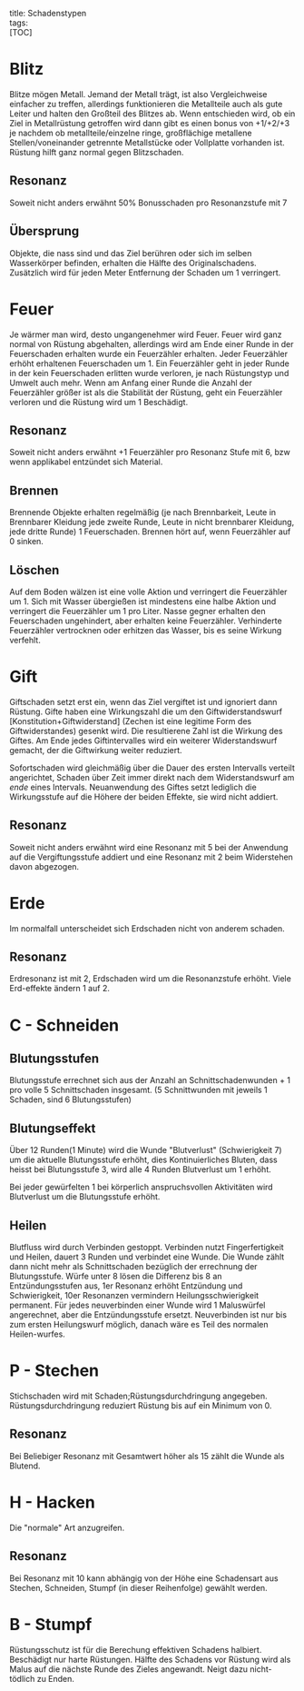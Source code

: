 title: Schadenstypen  
tags:   
[TOC]

# Blitz
Blitze mögen Metall. Jemand der Metall trägt, ist also Vergleichweise einfacher zu treffen, allerdings funktionieren die Metallteile auch als gute Leiter und halten den Großteil des Blitzes ab. Wenn entschieden wird, ob ein Ziel in Metallrüstung getroffen wird dann gibt es einen bonus von +1/+2/+3 je nachdem ob metallteile/einzelne ringe, großflächige metallene Stellen/voneinander getrennte Metallstücke oder Vollplatte vorhanden ist. Rüstung hilft ganz normal gegen Blitzschaden.

## Resonanz
Soweit nicht anders erwähnt 50% Bonusschaden pro Resonanzstufe mit 7

## Übersprung
Objekte, die nass sind und das Ziel berühren oder sich im selben Wasserkörper befinden, erhalten die Hälfte des Originalschadens. Zusätzlich wird für jeden Meter Entfernung der Schaden um 1 verringert.

# Feuer
Je wärmer man wird, desto ungangenehmer wird Feuer.
Feuer wird ganz normal von Rüstung abgehalten, allerdings wird am Ende einer Runde in der Feuerschaden erhalten wurde ein Feuerzähler erhalten.
Jeder Feuerzähler erhöht erhaltenen Feuerschaden um 1.
Ein Feuerzähler geht in jeder Runde in der kein Feuerschaden erlitten wurde verloren, je nach Rüstungstyp und Umwelt auch mehr. 
Wenn am Anfang einer Runde die Anzahl der Feuerzähler größer ist als die Stabilität der Rüstung, geht ein Feuerzähler verloren und die Rüstung wird um 1 Beschädigt.

## Resonanz
Soweit nicht anders erwähnt +1 Feuerzähler pro Resonanz Stufe mit 6, bzw wenn applikabel entzündet sich Material.

## Brennen
Brennende Objekte erhalten regelmäßig (je nach Brennbarkeit, Leute in Brennbarer Kleidung jede zweite Runde, Leute in nicht brennbarer Kleidung, jede dritte Runde) 1 Feuerschaden. Brennen hört auf, wenn Feuerzähler auf 0 sinken.

## Löschen
Auf dem Boden wälzen ist eine volle Aktion und verringert die Feuerzähler um 1.
Sich mit Wasser übergießen ist mindestens eine halbe Aktion und verringert die Feuerzähler um 1 pro Liter.
Nasse gegner erhalten den Feuerschaden ungehindert, aber erhalten keine Feuerzähler. Verhinderte Feuerzähler vertrocknen oder erhitzen das Wasser, bis es seine Wirkung verfehlt. 

# Gift
Giftschaden setzt erst ein, wenn das Ziel vergiftet ist und ignoriert dann Rüstung. Gifte haben eine Wirkungszahl die um den Giftwiderstandswurf [Konstitution+Giftwiderstand] (Zechen ist eine legitime Form des Giftwiderstandes) gesenkt wird. Die resultierene Zahl ist die Wirkung des Giftes. Am Ende jedes Giftintervalles wird ein weiterer Widerstandswurf gemacht, der die Giftwirkung weiter reduziert.

Sofortschaden wird gleichmäßig über die Dauer des ersten Intervalls verteilt angerichtet, Schaden über Zeit immer direkt nach dem Widerstandswurf am *ende* eines Intervals. 
Neuanwendung des Giftes setzt lediglich die Wirkungsstufe auf die Höhere der beiden Effekte, sie wird nicht addiert. 
## Resonanz
Soweit nicht anders erwähnt wird eine Resonanz mit 5 bei der Anwendung auf die Vergiftungsstufe addiert und eine Resonanz mit 2 beim Widerstehen davon abgezogen.

# Erde
Im normalfall unterscheidet sich Erdschaden nicht von anderem schaden.

## Resonanz
Erdresonanz ist mit 2, Erdschaden wird um die Resonanzstufe erhöht.
Viele Erd-effekte ändern 1 auf 2.


# C - Schneiden
## Blutungsstufen
Blutungsstufe errechnet sich aus der Anzahl an Schnittschadenwunden + 1 pro volle 5 Schnittschaden insgesamt.
(5 Schnittwunden mit jeweils 1 Schaden, sind 6 Blutungsstufen)
## Blutungseffekt
Über 12 Runden(1 Minute) wird die Wunde "Blutverlust" (Schwierigkeit 7) um die aktuelle Blutungsstufe erhöht, dies Kontinuierliches Bluten, dass heisst bei Blutungsstufe 3, wird alle 4 Runden Blutverlust um 1 erhöht.

Bei jeder gewürfelten 1 bei körperlich anspruchsvollen Aktivitäten wird Blutverlust um die Blutungsstufe erhöht.
## Heilen
Blutfluss wird durch Verbinden gestoppt. Verbinden nutzt Fingerfertigkeit und Heilen, dauert 3 Runden und verbindet eine Wunde. Die Wunde zählt dann nicht mehr als Schnittschaden bezüglich der errechnung der Blutungsstufe. Würfe unter 8 lösen die Differenz bis 8 an Entzündungsstufen aus, 1er Resonanz erhöht Entzündung und Schwierigkeit, 10er Resonanzen vermindern Heilungsschwierigkeit permanent.
Für jedes neuverbinden einer Wunde wird 1 Maluswürfel angerechnet, aber die Entzündungsstufe ersetzt. Neuverbinden ist nur bis zum ersten Heilungswurf möglich, danach wäre es Teil des normalen Heilen-wurfes.

# P - Stechen
Stichschaden wird mit Schaden;Rüstungsdurchdringung angegeben. Rüstungsdurchdringung reduziert Rüstung bis auf ein Minimum von 0. 

## Resonanz 
Bei Beliebiger Resonanz mit Gesamtwert höher als 15 zählt die Wunde als Blutend.
 
# H - Hacken
Die "normale" Art anzugreifen. 
## Resonanz
Bei Resonanz mit 10 kann abhängig von der Höhe eine Schadensart aus Stechen, Schneiden, Stumpf (in dieser Reihenfolge) gewählt werden.

# B - Stumpf
Rüstungsschutz ist für die Berechung effektiven Schadens halbiert.  
Beschädigt nur harte Rüstungen. 
Hälfte des Schadens vor Rüstung wird als Malus auf die nächste Runde des Zieles angewandt.
Neigt dazu nicht-tödlich zu Enden.